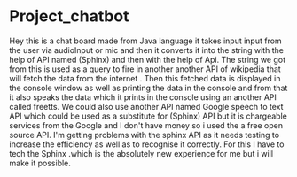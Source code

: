 # Project_chatbot
Hey this is a chat board made from Java language it takes input input from the user via audioInput or mic and then it converts it into the string with the help of API named (Sphinx)  and then with the help of Api. The string we got from this is used as a query to fire in another another API of wikipedia that will fetch the data from the internet . Then this fetched data is displayed in the console window as well as printing the data in the console and from that it also speaks the data which it prints in the console using an another API called freetts. We could also use another API named Google speech to text API which could be used as a substitute for (Sphinx) API but it is chargeable services from the Google and  I don't have money so i  used the a free open source API. I'm getting problems with the sphinx API as it needs testing to increase the efficiency as well as to recognise it correctly. For this I have to tech the Sphinx .which is the absolutely new experience for me but i will make it possible.
